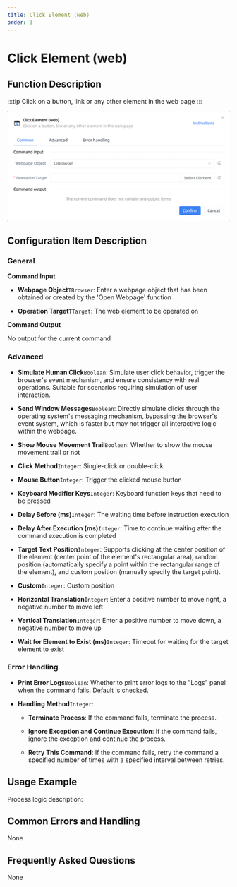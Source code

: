 ```yaml
---
title: Click Element (web)
order: 3
---
```


# Click Element (web)

## Function Description

:::tip 
Click on a button, link or any other element in the web page
:::

![Click Element (web)](../../assets/Click%20Element%20(web)_command.png)

## Configuration Item Description

### General

**Command Input**

- **Webpage Object**`TBrowser`: Enter a webpage object that has been obtained or created by the 'Open Webpage' function

- **Operation Target**`TTarget`: The web element to be operated on


**Command Output**

No output for the current command

### Advanced

- **Simulate Human Click**`Boolean`: Simulate user click behavior, trigger the browser's event mechanism, and ensure consistency with real operations. Suitable for scenarios requiring simulation of user interaction.

- **Send Window Messages**`Boolean`: Directly simulate clicks through the operating system's messaging mechanism, bypassing the browser's event system, which is faster but may not trigger all interactive logic within the webpage.

- **Show Mouse Movement Trail**`Boolean`: Whether to show the mouse movement trail or not

- **Click Method**`Integer`: Single-click or double-click

- **Mouse Button**`Integer`: Trigger the clicked mouse button

- **Keyboard Modifier Keys**`Integer`: Keyboard function keys that need to be pressed

- **Delay Before (ms)**`Integer`: The waiting time before instruction execution

- **Delay After Execution (ms)**`Integer`: Time to continue waiting after the command execution is completed

- **Target Text Position**`Integer`: Supports clicking at the center position of the element (center point of the element's rectangular area), random position (automatically specify a point within the rectangular range of the element), and custom position (manually specify the target point).

- **Custom**`Integer`: Custom position

- **Horizontal Translation**`Integer`: Enter a positive number to move right, a negative number to move left

- **Vertical Translation**`Integer`: Enter a positive number to move down, a negative number to move up

- **Wait for Element to Exist (ms)**`Integer`: Timeout for waiting for the target element to exist

### Error Handling

- **Print Error Logs**`Boolean`: Whether to print error logs to the "Logs" panel when the command fails. Default is checked. 

- **Handling Method**`Integer`:

    - **Terminate Process**: If the command fails, terminate the process.

    - **Ignore Exception and Continue Execution**: If the command fails, ignore the exception and continue the process.

    - **Retry This Command**: If the command fails, retry the command a specified number of times with a specified interval between retries.

## Usage Example

Process logic description:

## Common Errors and Handling

None

## Frequently Asked Questions

None

